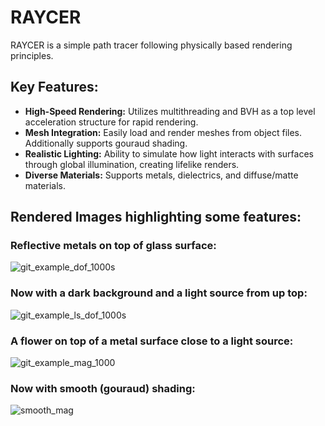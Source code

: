 # RAYCER
RAYCER is a simple path tracer following physically based rendering principles.

## Key Features:
- **High-Speed Rendering:** Utilizes multithreading and BVH as a top level acceleration structure for rapid rendering.
- **Mesh Integration:** Easily load and render meshes from object files. Additionally supports gouraud shading.
- **Realistic Lighting:** Ability to simulate how light interacts with surfaces through global illumination, creating lifelike renders.
- **Diverse Materials:** Supports metals, dielectrics, and diffuse/matte materials.

## Rendered Images highlighting some features:

### Reflective metals on top of glass surface:

![git_example_dof_1000s](https://github.com/aritra0227/RAYCER/assets/54759130/8023a3d1-0680-49cd-ba78-19d1a5817314)

### Now with a dark background and a light source from up top:
  
![git_example_ls_dof_1000s](https://github.com/aritra0227/RAYCER/assets/54759130/5ea89f13-e33e-41e7-b01b-b1225ffc96c3)

### A flower on top of a metal surface close to a light source:

![git_example_mag_1000](https://github.com/aritra0227/RAYCER/assets/54759130/96f8cfec-1d45-46ab-a733-1c6a89e1e0d7)

### Now with smooth (gouraud) shading:

![smooth_mag](https://github.com/aritra0227/RAYCER/assets/54759130/7daef3dc-8262-471b-a36b-03a85a44e3fb)

